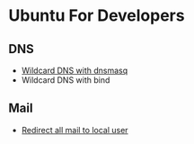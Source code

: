 # Ubuntu For Developers

## DNS

+ [Wildcard DNS with dnsmasq](ubuntu-for-developers/tree/master/dns/dnsmasq.md)
+ Wildcard DNS with bind

## Mail

+ [Redirect all mail to local user](ubuntu-for-developers/tree/master/mail/sendmail.md)